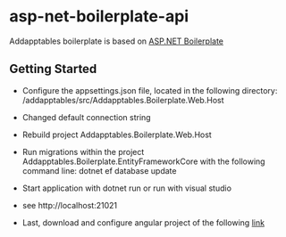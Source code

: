 # asp-net-boilerplate-api

Addapptables boilerplate is based on [ASP.NET Boilerplate](https://github.com/aspnetboilerplate/aspnetboilerplate)

## Getting Started
- Configure the appsettings.json file, located in the following directory:
/addapptables/src/Addapptables.Boilerplate.Web.Host

- Changed default connection string

- Rebuild project Addapptables.Boilerplate.Web.Host

- Run migrations within the project Addapptables.Boilerplate.EntityFrameworkCore with the following command line: dotnet ef database update

- Start application with dotnet run or run with visual studio

- see http://localhost:21021

- Last, download and configure angular project of the following [link](https://github.com/addapptables/asp-net-boilerplate-ui)
